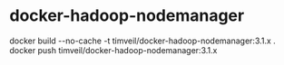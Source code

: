 # docker-hadoop-nodemanager


docker build --no-cache -t timveil/docker-hadoop-nodemanager:3.1.x .
docker push timveil/docker-hadoop-nodemanager:3.1.x